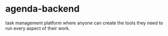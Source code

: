 # agenda-backend
task management platform where anyone can create the tools they need to run every aspect of their work.
